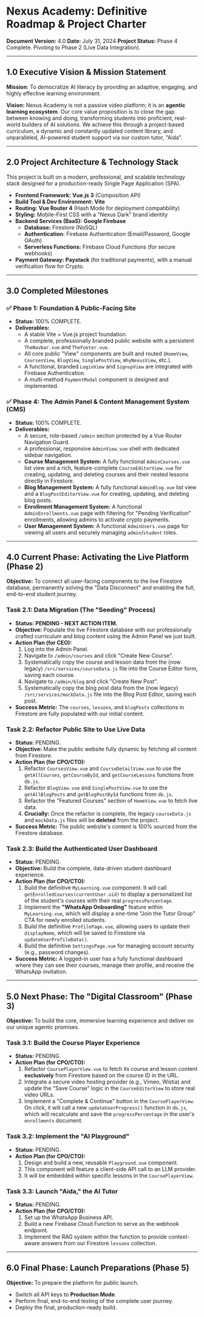 # Nexus Academy: Definitive Roadmap & Project Charter

**Document Version:** 4.0
**Date:** July 31, 2024
**Project Status:** Phase 4 Complete. Pivoting to Phase 2 (Live Data Integration).

---

## 1.0 Executive Vision & Mission Statement

**Mission:** To democratize AI literacy by providing an adaptive, engaging, and highly effective learning environment. 

**Vision:** Nexus Academy is not a passive video platform; it is an **agentic learning ecosystem**. Our core value proposition is to close the gap between knowing and doing, transforming students into proficient, real-world builders of AI solutions. We achieve this through a project-based curriculum, a dynamic and constantly updated content library, and unparalleled, AI-powered student support via our custom tutor, "Aida".

---

## 2.0 Project Architecture & Technology Stack

This project is built on a modern, professional, and scalable technology stack designed for a production-ready Single Page Application (SPA).

*   **Frontend Framework:** **Vue.js 3** (Composition API)
*   **Build Tool & Dev Environment:** **Vite**
*   **Routing:** **Vue Router 4** (Hash Mode for deployment compatibility)
*   **Styling:** Mobile-First CSS with a "Nexus Dark" brand identity
*   **Backend Services (BaaS):** **Google Firebase**
    *   **Database:** Firestore (NoSQL)
    *   **Authentication:** Firebase Authentication (Email/Password, Google OAuth)
    *   **Serverless Functions:** Firebase Cloud Functions (for secure webhooks)
*   **Payment Gateway:** **Paystack** (for traditional payments), with a manual verification flow for Crypto.

---

## 3.0 Completed Milestones

### ✅ Phase 1: Foundation & Public-Facing Site
*   **Status:** 100% COMPLETE.
*   **Deliverables:**
    *   A stable Vite + Vue.js project foundation.
    *   A complete, professionally branded public website with a persistent `TheNavbar.vue` and `TheFooter.vue`.
    *   All core public "View" components are built and routed (`HomeView`, `CoursesView`, `BlogView`, `SinglePostView`, `WhyNexusView`, etc.).
    *   A functional, branded `LoginView` and `SignupView` are integrated with Firebase Authentication.
    *   A multi-method `PaymentModal` component is designed and implemented.

### ✅ Phase 4: The Admin Panel & Content Management System (CMS)
*   **Status:** 100% COMPLETE.
*   **Deliverables:**
    *   A secure, role-based `/admin` section protected by a Vue Router Navigation Guard.
    *   A professional, responsive `AdminView.vue` shell with dedicated sidebar navigation.
    *   **Course Management System:** A fully functional `AdminCourses.vue` list view and a rich, feature-complete `CourseEditorView.vue` for creating, updating, and deleting courses and their nested lessons directly in Firestore.
    *   **Blog Management System:** A fully functional `AdminBlog.vue` list view and a `BlogPostEditorView.vue` for creating, updating, and deleting blog posts.
    *   **Enrollment Management System:** A functional `AdminEnrollments.vue` page with filtering for "Pending Verification" enrollments, allowing admins to activate crypto payments.
    *   **User Management System:** A functional `AdminUsers.vue` page for viewing all users and securely managing `admin`/`student` roles.

---

## 4.0 Current Phase: Activating the Live Platform (Phase 2)

**Objective:** To connect all user-facing components to the live Firestore database, permanently solving the "Data Disconnect" and enabling the full, end-to-end student journey.

### **Task 2.1: Data Migration (The "Seeding" Process)**
*   **Status:** **PENDING - NEXT ACTION ITEM.**
*   **Objective:** Populate the live Firestore database with our professionally crafted curriculum and blog content using the Admin Panel we just built.
*   **Action Plan (for CEO):**
    1.  Log into the Admin Panel.
    2.  Navigate to `/admin/courses` and click "Create New Course".
    3.  Systematically copy the course and lesson data from the (now legacy) `/src/services/courseData.js` file into the Course Editor form, saving each course.
    4.  Navigate to `/admin/blog` and click "Create New Post".
    5.  Systematically copy the blog post data from the (now legacy) `/src/services/mockData.js` file into the Blog Post Editor, saving each post.
*   **Success Metric:** The `courses`, `lessons`, and `blogPosts` collections in Firestore are fully populated with our initial content.

### **Task 2.2: Refactor Public Site to Use Live Data**
*   **Status:** PENDING.
*   **Objective:** Make the public website fully dynamic by fetching all content from Firestore.
*   **Action Plan (for CPO/CTO):**
    1.  Refactor `CoursesView.vue` and `CourseDetailView.vue` to use the `getAllCourses`, `getCourseById`, and `getCourseLessons` functions from `db.js`.
    2.  Refactor `BlogView.vue` and `SinglePostView.vue` to use the `getAllBlogPosts` and `getBlogPostById` functions from `db.js`.
    3.  Refactor the "Featured Courses" section of `HomeView.vue` to fetch live data.
    4.  **Crucially:** Once the refactor is complete, the legacy `courseData.js` and `mockData.js` files will be **deleted** from the project.
*   **Success Metric:** The public website's content is 100% sourced from the Firestore database.

### **Task 2.3: Build the Authenticated User Dashboard**
*   **Status:** PENDING.
*   **Objective:** Build the complete, data-driven student dashboard experience.
*   **Action Plan (for CPO/CTO):**
    1.  Build the definitive `MyLearning.vue` component. It will call `getEnrolledCourses(currentUser.uid)` to display a personalized list of the student's courses with their real `progressPercentage`.
    2.  Implement the **"WhatsApp Onboarding"** feature within `MyLearning.vue`, which will display a one-time "Join the Tutor Group" CTA for newly enrolled students.
    3.  Build the definitive `ProfilePage.vue`, allowing users to update their `displayName`, which will be saved to Firestore via `updateUserProfileData()`.
    4.  Build the definitive `SettingsPage.vue` for managing account security (e.g., password changes).
*   **Success Metric:** A logged-in user has a fully functional dashboard where they can see their courses, manage their profile, and receive the WhatsApp invitation.

---

## 5.0 Next Phase: The "Digital Classroom" (Phase 3)

**Objective:** To build the core, immersive learning experience and deliver on our unique agentic promises.

### **Task 3.1: Build the Course Player Experience**
*   **Status:** PENDING.
*   **Action Plan (for CPO/CTO):**
    1.  Refactor `CoursePlayerView.vue` to fetch its course and lesson content **exclusively** from Firestore based on the course ID in the URL.
    2.  Integrate a secure video hosting provider (e.g., Vimeo, Wistia) and update the "Save Course" logic in the `CourseEditorView` to store real video URLs.
    3.  Implement a "Complete & Continue" button in the `CoursePlayerView`. On click, it will call a new `updateUserProgress()` function in `db.js`, which will recalculate and save the `progressPercentage` in the user's `enrollments` document.

### **Task 3.2: Implement the "AI Playground"**
*   **Status:** PENDING.
*   **Action Plan (for CPO/CTO):**
    1.  Design and build a new, reusable `Playground.vue` component.
    2.  This component will feature a client-side API call to an LLM provider.
    3.  It will be embedded within specific lessons in the `CoursePlayerView`.

### **Task 3.3: Launch "Aida," the AI Tutor**
*   **Status:** PENDING.
*   **Action Plan (for CPO/CTO):**
    1.  Set up the WhatsApp Business API.
    2.  Build a new Firebase Cloud Function to serve as the webhook endpoint.
    3.  Implement the RAG system within the function to provide context-aware answers from our Firestore `lessons` collection.

---

## 6.0 Final Phase: Launch Preparations (Phase 5)

**Objective:** To prepare the platform for public launch.

*   Switch all API keys to **Production Mode**.
*   Perform final, end-to-end testing of the complete user journey.
*   Deploy the final, production-ready build.
